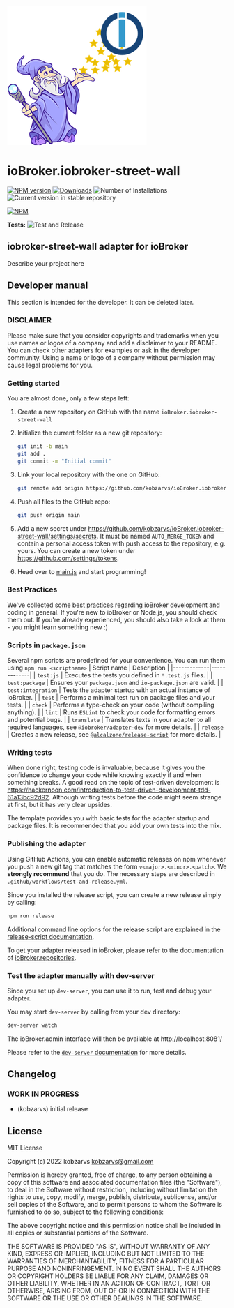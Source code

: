 ![Logo](admin/iobroker-street-wall.png)
# ioBroker.iobroker-street-wall

[![NPM version](https://img.shields.io/npm/v/iobroker.iobroker-street-wall.svg)](https://www.npmjs.com/package/iobroker.iobroker-street-wall)
[![Downloads](https://img.shields.io/npm/dm/iobroker.iobroker-street-wall.svg)](https://www.npmjs.com/package/iobroker.iobroker-street-wall)
![Number of Installations](https://iobroker.live/badges/iobroker-street-wall-installed.svg)
![Current version in stable repository](https://iobroker.live/badges/iobroker-street-wall-stable.svg)

[![NPM](https://nodei.co/npm/iobroker.iobroker-street-wall.png?downloads=true)](https://nodei.co/npm/iobroker.iobroker-street-wall/)

**Tests:** ![Test and Release](https://github.com/kobzarvs/ioBroker.iobroker-street-wall/workflows/Test%20and%20Release/badge.svg)

## iobroker-street-wall adapter for ioBroker

Describe your project here

## Developer manual
This section is intended for the developer. It can be deleted later.

### DISCLAIMER

Please make sure that you consider copyrights and trademarks when you use names or logos of a company and add a disclaimer to your README.
You can check other adapters for examples or ask in the developer community. Using a name or logo of a company without permission may cause legal problems for you.

### Getting started

You are almost done, only a few steps left:
1. Create a new repository on GitHub with the name `ioBroker.iobroker-street-wall`
1. Initialize the current folder as a new git repository:  
    ```bash
    git init -b main
    git add .
    git commit -m "Initial commit"
    ```
1. Link your local repository with the one on GitHub:  
    ```bash
    git remote add origin https://github.com/kobzarvs/ioBroker.iobroker-street-wall
    ```

1. Push all files to the GitHub repo:  
    ```bash
    git push origin main
    ```
1. Add a new secret under https://github.com/kobzarvs/ioBroker.iobroker-street-wall/settings/secrets. It must be named `AUTO_MERGE_TOKEN` and contain a personal access token with push access to the repository, e.g. yours. You can create a new token under https://github.com/settings/tokens.

1. Head over to [main.js](main.js) and start programming!

### Best Practices
We've collected some [best practices](https://github.com/ioBroker/ioBroker.repositories#development-and-coding-best-practices) regarding ioBroker development and coding in general. If you're new to ioBroker or Node.js, you should
check them out. If you're already experienced, you should also take a look at them - you might learn something new :)

### Scripts in `package.json`
Several npm scripts are predefined for your convenience. You can run them using `npm run <scriptname>`
| Script name | Description |
|-------------|-------------|
| `test:js` | Executes the tests you defined in `*.test.js` files. |
| `test:package` | Ensures your `package.json` and `io-package.json` are valid. |
| `test:integration` | Tests the adapter startup with an actual instance of ioBroker. |
| `test` | Performs a minimal test run on package files and your tests. |
| `check` | Performs a type-check on your code (without compiling anything). |
| `lint` | Runs `ESLint` to check your code for formatting errors and potential bugs. |
| `translate` | Translates texts in your adapter to all required languages, see [`@iobroker/adapter-dev`](https://github.com/ioBroker/adapter-dev#manage-translations) for more details. |
| `release` | Creates a new release, see [`@alcalzone/release-script`](https://github.com/AlCalzone/release-script#usage) for more details. |

### Writing tests
When done right, testing code is invaluable, because it gives you the 
confidence to change your code while knowing exactly if and when 
something breaks. A good read on the topic of test-driven development 
is https://hackernoon.com/introduction-to-test-driven-development-tdd-61a13bc92d92. 
Although writing tests before the code might seem strange at first, but it has very 
clear upsides.

The template provides you with basic tests for the adapter startup and package files.
It is recommended that you add your own tests into the mix.

### Publishing the adapter
Using GitHub Actions, you can enable automatic releases on npm whenever you push a new git tag that matches the form 
`v<major>.<minor>.<patch>`. We **strongly recommend** that you do. The necessary steps are described in `.github/workflows/test-and-release.yml`.

Since you installed the release script, you can create a new
release simply by calling:
```bash
npm run release
```
Additional command line options for the release script are explained in the
[release-script documentation](https://github.com/AlCalzone/release-script#command-line).

To get your adapter released in ioBroker, please refer to the documentation 
of [ioBroker.repositories](https://github.com/ioBroker/ioBroker.repositories#requirements-for-adapter-to-get-added-to-the-latest-repository).

### Test the adapter manually with dev-server
Since you set up `dev-server`, you can use it to run, test and debug your adapter.

You may start `dev-server` by calling from your dev directory:
```bash
dev-server watch
```

The ioBroker.admin interface will then be available at http://localhost:8081/

Please refer to the [`dev-server` documentation](https://github.com/ioBroker/dev-server#command-line) for more details.

## Changelog
<!--
    Placeholder for the next version (at the beginning of the line):
    ### **WORK IN PROGRESS**
-->

### **WORK IN PROGRESS**
* (kobzarvs) initial release

## License
MIT License

Copyright (c) 2022 kobzarvs <kobzarvs@gmail.com>

Permission is hereby granted, free of charge, to any person obtaining a copy
of this software and associated documentation files (the "Software"), to deal
in the Software without restriction, including without limitation the rights
to use, copy, modify, merge, publish, distribute, sublicense, and/or sell
copies of the Software, and to permit persons to whom the Software is
furnished to do so, subject to the following conditions:

The above copyright notice and this permission notice shall be included in all
copies or substantial portions of the Software.

THE SOFTWARE IS PROVIDED "AS IS", WITHOUT WARRANTY OF ANY KIND, EXPRESS OR
IMPLIED, INCLUDING BUT NOT LIMITED TO THE WARRANTIES OF MERCHANTABILITY,
FITNESS FOR A PARTICULAR PURPOSE AND NONINFRINGEMENT. IN NO EVENT SHALL THE
AUTHORS OR COPYRIGHT HOLDERS BE LIABLE FOR ANY CLAIM, DAMAGES OR OTHER
LIABILITY, WHETHER IN AN ACTION OF CONTRACT, TORT OR OTHERWISE, ARISING FROM,
OUT OF OR IN CONNECTION WITH THE SOFTWARE OR THE USE OR OTHER DEALINGS IN THE
SOFTWARE.